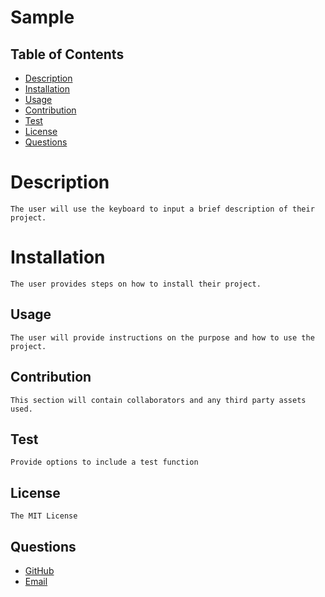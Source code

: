 
# Sample

## Table of Contents
- [Description](#description)
- [Installation](#installation)
- [Usage](#usage)
- [Contribution](#contribution)
- [Test](#test)
- [License](#license)
- [Questions](#questions)

# Description
    The user will use the keyboard to input a brief description of their project. 

# Installation
    The user provides steps on how to install their project.

## Usage
    The user will provide instructions on the purpose and how to use the project.

## Contribution
    This section will contain collaborators and any third party assets used.

## Test
    Provide options to include a test function 

## License
    The MIT License

## Questions
- [GitHub](https://github.com/testGit)
- [Email](mailto:test@test.com)
